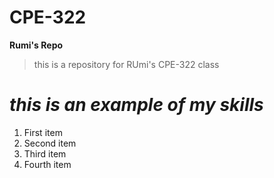 # CPE-322
**Rumi's Repo**
>this is a repository for RUmi's CPE-322 class
# _this is an example of my skills_
1. First item
8. Second item
3. Third item
5. Fourth item
